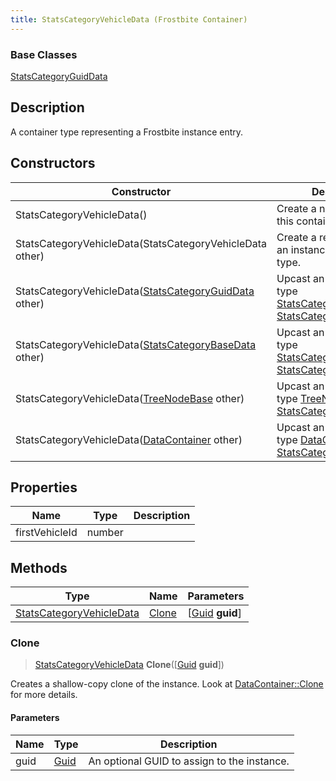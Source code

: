 ```yaml
---
title: StatsCategoryVehicleData (Frostbite Container)
---
```

### Base Classes

[StatsCategoryGuidData](StatsCategoryGuidData)

## Description

A container type representing a Frostbite instance entry.

## Constructors

| Constructor                                                                         | Description                                                                                                                             |
| ----------------------------------------------------------------------------------- | --------------------------------------------------------------------------------------------------------------------------------------- |
| StatsCategoryVehicleData()                                                          | Create a new instance of this container type.                                                                                           |
| StatsCategoryVehicleData(StatsCategoryVehicleData other)                            | Create a reference copy of an instance of the same type.                                                                                |
| StatsCategoryVehicleData([StatsCategoryGuidData](StatsCategoryGuidData) other)      | Upcast an instance of type [StatsCategoryGuidData](StatsCategoryGuidData) to [StatsCategoryVehicleData](StatsCategoryVehicleData).      |
| StatsCategoryVehicleData([StatsCategoryBaseData](StatsCategoryBaseData) other)      | Upcast an instance of type [StatsCategoryBaseData](StatsCategoryBaseData) to [StatsCategoryVehicleData](StatsCategoryVehicleData).      |
| StatsCategoryVehicleData([TreeNodeBase](TreeNodeBase) other)                        | Upcast an instance of type [TreeNodeBase](TreeNodeBase) to [StatsCategoryVehicleData](StatsCategoryVehicleData).                        |
| StatsCategoryVehicleData([DataContainer](/vext/ref/cls/shr/datacontainer) other) | Upcast an instance of type [DataContainer](/vext/ref/cls/shr/datacontainer) to [StatsCategoryVehicleData](StatsCategoryVehicleData). |

## Properties

| Name           | Type   | Description |
| -------------- | ------ | ----------- |
| firstVehicleId | number |             |

## Methods

| Type                                                 | Name            | Parameters                                     |
| ---------------------------------------------------- | --------------- | ---------------------------------------------- |
| [StatsCategoryVehicleData](StatsCategoryVehicleData) | [Clone](#clone) | \[[Guid](/vext/ref/cls/shr/guid) **guid**\] |

### Clone

> [StatsCategoryVehicleData](StatsCategoryVehicleData) **Clone**(\[[Guid](/vext/ref/cls/shr/guid) **guid**\])

Creates a shallow-copy clone of the instance. Look at [DataContainer::Clone](/vext/ref/cls/shr/datacontainer#clone) for more details.

#### Parameters

| Name | Type         | Description                                 |
| ---- | ------------ | ------------------------------------------- |
| guid | [Guid](Guid) | An optional GUID to assign to the instance. |
